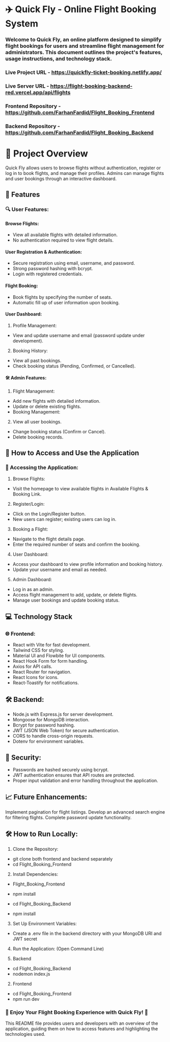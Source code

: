 # ✈️ Quick Fly - Online Flight Booking System

### Welcome to Quick Fly, an online platform designed to simplify flight bookings for users and streamline flight management for administrators. This document outlines the project's features, usage instructions, and technology stack.

### Live Project URL - https://quickfly-ticket-booking.netlify.app/

### Live Server URL - https://flight-booking-backend-red.vercel.app/api/flights

### Frontend Repository - https://github.com/FarhanFardid/Flight_Booking_Frontend

### Backend Repository - https://github.com/FarhanFardid/Flight_Booking_Backend

# 📌 Project Overview

Quick Fly allows users to browse flights without authentication, register or log in to book flights, and manage their profiles. Admins can manage flights and user bookings through an interactive dashboard.

## 🚀 Features

### 🔍 User Features:

#### Browse Flights:

- View all available flights with detailed information.
- No authentication required to view flight details.

#### User Registration & Authentication:

- Secure registration using email, username, and password.
- Strong password hashing with bcrypt.
- Login with registered credentials.

#### Flight Booking:

- Book flights by specifying the number of seats.
- Automatic fill up of user information upon booking.

#### User Dashboard:

1.  Profile Management:

- View and update username and email (password update under development).

2. Booking History:

- View all past bookings.
- Check booking status (Pending, Confirmed, or Cancelled).

#### 🛠️ Admin Features:

1. Flight Management:

- Add new flights with detailed information.
- Update or delete existing flights.
- Booking Management:

2. View all user bookings.

- Change booking status (Confirm or Cancel).
- Delete booking records.

## 🧭 How to Access and Use the Application

### 🔗 Accessing the Application:

1. Browse Flights:

- Visit the homepage to view available flights in Available Flights & Booking Link.

2.  Register/Login:

- Click on the Login/Register button.
- New users can register; existing users can log in.

3. Booking a Flight:

- Navigate to the flight details page.
- Enter the required number of seats and confirm the booking.

4. User Dashboard:

- Access your dashboard to view profile information and booking history.
- Update your username and email as needed.

5. Admin Dashboard:

- Log in as an admin.
- Access flight management to add, update, or delete flights.
- Manage user bookings and update booking status.

## 💻 Technology Stack

### 🌐 Frontend:

- React with Vite for fast development.
- Tailwind CSS for styling.
- Material UI and Flowbite for UI components.
- React Hook Form for form handling.
- Axios for API calls.
- React Router for navigation.
- React Icons for icons.
- React-Toastify for notifications.

## 🛠️ Backend:

- Node.js with Express.js for server development.
- Mongoose for MongoDB interaction.
- Bcrypt for password hashing.
- JWT (JSON Web Token) for secure authentication.
- CORS to handle cross-origin requests.
- Dotenv for environment variables.

## 🔐 Security:

- Passwords are hashed securely using bcrypt.
- JWT authentication ensures that API routes are protected.
- Proper input validation and error handling throughout the application.

## 📈 Future Enhancements:

Implement pagination for flight listings.
Develop an advanced search engine for filtering flights.
Complete password update functionality.

## 🛠️ How to Run Locally:

1. Clone the Repository:

- git clone <repository-link> both frontend and backend separately
- cd Flight_Booking_Frontend

2. Install Dependencies:

- Flight_Booking_Frontend
- npm install

- cd Flight_Booking_Backend
- npm install

3. Set Up Environment Variables:

- Create a .env file in the backend directory with your MongoDB URI and JWT secret

4. Run the Application: (Open Command Line)

 1. Backend

 - cd Flight_Booking_Backend
 - nodemon index.js

 2. Frontend

 - cd Flight_Booking_Frontend
 - npm run dev

### 🌟 Enjoy Your Flight Booking Experience with Quick Fly! 🌟

This README file provides users and developers with an overview of the application, guiding them on how to access features and highlighting the technologies used.
